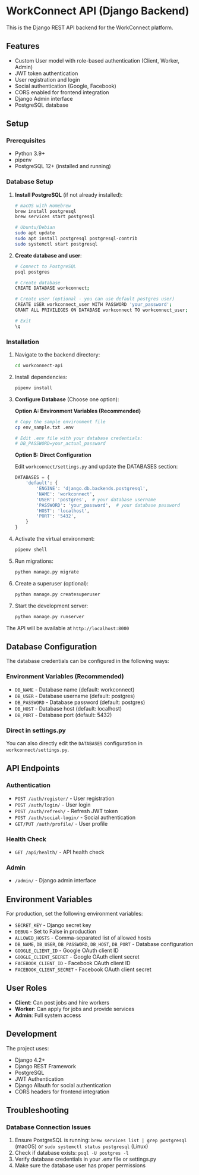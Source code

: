 # WorkConnect API (Django Backend)

This is the Django REST API backend for the WorkConnect platform.

## Features

- Custom User model with role-based authentication (Client, Worker, Admin)
- JWT token authentication
- User registration and login
- Social authentication (Google, Facebook)
- CORS enabled for frontend integration
- Django Admin interface
- PostgreSQL database

## Setup

### Prerequisites

- Python 3.9+
- pipenv
- PostgreSQL 12+ (installed and running)

### Database Setup

1. **Install PostgreSQL** (if not already installed):
   ```bash
   # macOS with Homebrew
   brew install postgresql
   brew services start postgresql
   
   # Ubuntu/Debian
   sudo apt update
   sudo apt install postgresql postgresql-contrib
   sudo systemctl start postgresql
   ```

2. **Create database and user**:
   ```bash
   # Connect to PostgreSQL
   psql postgres
   
   # Create database
   CREATE DATABASE workconnect;
   
   # Create user (optional - you can use default postgres user)
   CREATE USER workconnect_user WITH PASSWORD 'your_password';
   GRANT ALL PRIVILEGES ON DATABASE workconnect TO workconnect_user;
   
   # Exit
   \q
   ```

### Installation

1. Navigate to the backend directory:
   ```bash
   cd workconnect-api
   ```

2. Install dependencies:
   ```bash
   pipenv install
   ```

3. **Configure Database** (Choose one option):

   **Option A: Environment Variables (Recommended)**
   ```bash
   # Copy the sample environment file
   cp env_sample.txt .env
   
   # Edit .env file with your database credentials:
   # DB_PASSWORD=your_actual_password
   ```

   **Option B: Direct Configuration**
   
   Edit `workconnect/settings.py` and update the DATABASES section:
   ```python
   DATABASES = {
       'default': {
           'ENGINE': 'django.db.backends.postgresql',
           'NAME': 'workconnect',
           'USER': 'postgres',  # your database username
           'PASSWORD': 'your_password',  # your database password
           'HOST': 'localhost',
           'PORT': '5432',
       }
   }
   ```

4. Activate the virtual environment:
   ```bash
   pipenv shell
   ```

5. Run migrations:
   ```bash
   python manage.py migrate
   ```

6. Create a superuser (optional):
   ```bash
   python manage.py createsuperuser
   ```

7. Start the development server:
   ```bash
   python manage.py runserver
   ```

The API will be available at `http://localhost:8000`

## Database Configuration

The database credentials can be configured in the following ways:

### Environment Variables (Recommended)
- `DB_NAME` - Database name (default: workconnect)
- `DB_USER` - Database username (default: postgres)
- `DB_PASSWORD` - Database password (default: postgres)
- `DB_HOST` - Database host (default: localhost)
- `DB_PORT` - Database port (default: 5432)

### Direct in settings.py
You can also directly edit the `DATABASES` configuration in `workconnect/settings.py`.

## API Endpoints

### Authentication
- `POST /auth/register/` - User registration
- `POST /auth/login/` - User login
- `POST /auth/refresh/` - Refresh JWT token
- `POST /auth/social-login/` - Social authentication
- `GET/PUT /auth/profile/` - User profile

### Health Check
- `GET /api/health/` - API health check

### Admin
- `/admin/` - Django admin interface

## Environment Variables

For production, set the following environment variables:
- `SECRET_KEY` - Django secret key
- `DEBUG` - Set to False in production
- `ALLOWED_HOSTS` - Comma-separated list of allowed hosts
- `DB_NAME`, `DB_USER`, `DB_PASSWORD`, `DB_HOST`, `DB_PORT` - Database configuration
- `GOOGLE_CLIENT_ID` - Google OAuth client ID
- `GOOGLE_CLIENT_SECRET` - Google OAuth client secret
- `FACEBOOK_CLIENT_ID` - Facebook OAuth client ID
- `FACEBOOK_CLIENT_SECRET` - Facebook OAuth client secret

## User Roles

- **Client**: Can post jobs and hire workers
- **Worker**: Can apply for jobs and provide services
- **Admin**: Full system access

## Development

The project uses:
- Django 4.2+
- Django REST Framework
- PostgreSQL
- JWT Authentication
- Django Allauth for social authentication
- CORS headers for frontend integration

## Troubleshooting

### Database Connection Issues
1. Ensure PostgreSQL is running: `brew services list | grep postgresql` (macOS) or `sudo systemctl status postgresql` (Linux)
2. Check if database exists: `psql -U postgres -l`
3. Verify database credentials in your .env file or settings.py
4. Make sure the database user has proper permissions